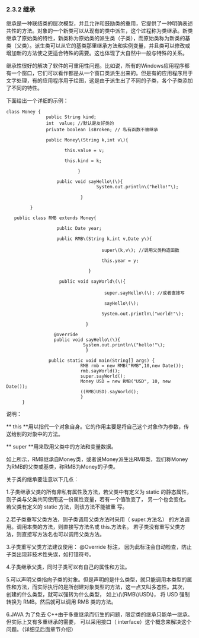 ### 2.3.2 继承

继承是一种联结类的层次模型，并且允许和鼓励类的重用，它提供了一种明确表述共性的方法。对象的一个新类可以从现有的类中派生，这个过程称为类继承。新类继承了原始类的特性，新类称为原始类的派生类（子类），而原始类称为新类的基类（父类）。派生类可以从它的基类那里继承方法和实例变量，并且类可以修改或增加新的方法使之更适合特殊的需要。这也体现了大自然中一般与特殊的关系。

继承性很好的解决了软件的可重用性问题。比如说，所有的Windows应用程序都有一个窗口，它们可以看作都是从一个窗口类派生出来的。但是有的应用程序用于文字处理，有的应用程序用于绘图，这是由于派生出了不同的子类，各个子类添加了不同的特性。

下面给出一个详细的示例：

```
class Money {
               public String kind;
               int  value; //默认是友好类的
               private boolean isBroken; // 私有函数不被继承

               public Money\(String k,int v\){

                      this.value = v;

                      this.kind = k;

                           }

                   public void sayHello\(\){
                                  System.out.println\("hello!"\);

                            }

         }
```

```
   public class RMB extends Money{

                   public Date year;

                   public RMB\(String k,int v,Date y\){

                                    super\(k,v\); //调用父类构造函数

                                    this.year = y;

                               }

                    public void sayWorld\(\){

                                     super.sayHello\(\); //或者直接写

                                     sayHello\(\);

                                    System.out.println\("world!"\);

                              } 

                  @override
                  public void sayHello\(\){
                             System.out.println\("hello!"\);
                              }

                public static void main(String[] args) {
                            RMB rmb = new RMB("RMB",10,new Date());
                            rmb.sayWorld();
                            super.sayWorld();
                            Money USD = new RMB("USD", 10, new Date());
                            ((RMB)USD).sayWorld();
                            }
      }
```

说明：

** this **用以指代一个对象自身。它的作用主要是将自己这个对象作为参数，传送给别的对象中的方法。

** super  **用来取用父类中的方法和变量数据。

如上所示，RMB继承自Money类，或者说Money派生出RMB类，我们称Money为RMB的父类或基类，称RMB为Money的子类。

关于类的继承要注意以下几点：

1.子类继承父类的所有非私有属性及方法，若父类中有定义为 static 的静态属性，则子类与父类共同使用这一份属性变量，若有一个值改变了，  另一个也会变化。若父类有定义的 static 方法，则该方法不能被重 写。

2.若子类重写父类方法，则子类调用父类方法时采用（ super.方法名） 的方法调用。调用本类的方法，则直接写方法名或 this.方法名。 若子类没有重写父类方法，则直接写方法名也可以调用父类方法。

3.子类重写父类方法建议使用： @Override 标注， 因为此标注会自动检查，防止子类出现非技术性失误，如打错符号。

4.子类继承父类，同时子类可以有自己的属性和方法。

5.可以声明父类指向子类的对象。但是声明的是什么类型，就只能调用本类型的属性和方法，而实际执行的是所创建对象类型的方法，这一点又叫多态性。其次， 创建的什么类型，就可以强转为什么类型， 如上\\(\\(RMB\\)USD\\)， 将 USD 强制转换为 RMB。然后就可以调用 RMB 类的方法。

6.JAVA 为了免去 C++由于多重继承而衍生的问题，限定类的继承只能单一继承。但实际上又有多重继承的需要， 可以采用接口（ interface）这个概念来解决这个问题。（详细见后面章节介绍）

